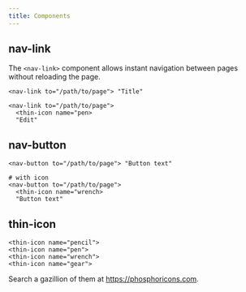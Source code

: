 ```yaml
---
title: Components
---
```


## nav-link

The `<nav-link>` component allows instant navigation between pages without reloading the page.

```imba
<nav-link to="/path/to/page"> "Title"

<nav-link to="/path/to/page">
  <thin-icon name="pen>
  "Edit"
```

## nav-button

```imba
<nav-button to="/path/to/page"> "Button text"

# with icon
<nav-button to="/path/to/page">
  <thin-icon name="wrench>
  "Button text"
```


## thin-icon

```imba
<thin-icon name="pencil">
<thin-icon name="pen">
<thin-icon name="wrench">
<thin-icon name="gear">
```

Search a gazillion of them at <https://phosphoricons.com>.